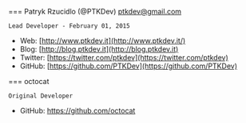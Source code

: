 === Patryk Rzucidlo (@PTKDev) <ptkdev@gmail.com>

`Lead Developer - February 01, 2015`
* Web: [http://www.ptkdev.it](http://www.ptkdev.it/)
* Blog: [http://blog.ptkdev.it](http://blog.ptkdev.it)
* Twitter: [https://twitter.com/ptkdev](https://twitter.com/ptkdev)
* GitHub: [https://github.com/PTKDev](https://github.com/PTKDev)


=== octocat

`Original Developer`
* GitHub: [https://github.com/octocat ](https://github.com/octocat )
